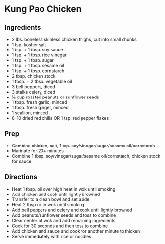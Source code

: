 # Kung Pao Chicken

## Ingredients

- 2 lbs. boneless skinless chicken thighs, cut into small chunks
- 1 tsp. kosher salt
- 1 tsp. + 1 tbsp. soy sauce
- 1 tsp. + 1 tbsp. rice vinegar
- 1 tsp. + 1 tbsp. sugar
- 1 tsp. + 1 tbsp. sesame oil
- 1 tsp. + 1 tbsp. cornstarch
- 2 tbsp. chicken stock
- 1 tbsp. + 2 tbsp. vegetable oil
- 3 bell peppers, diced
- 3 stalks celery, diced
- ½ cup roasted peanuts or sunflower seeds
- 1 tbsp. fresh garlic, minced
- 1 tbsp. fresh ginger, minced
- 1 scallion, minced
- 8-10 dried red chilis OR 1 tsp. red pepper flakes

## Prep

- Combine chicken, salt, 1 tsp. soy/vinegar/sugar/sesame oil/cornstarch
- Marinate for 20+ minutes
- Combine 1 tbsp. soy/vinegar/sugar/sesame oil/cornstarch, chicken stock for sauce

## Directions

- Heat 1 tbsp. oil over high heat in wok until smoking
- Add chicken and cook until lightly browned
- Transfer to a clean bowl and set aside
- Heat 2 tbsp oil in wok until smoking
- Add bell peppers and celery and cook until lightly browned
- Add peanuts/sunflower seeds and toss to combine
- Clear center of wok and add remaining ingredients
- Cook for 30 seconds and then toss to combine
- Add chicken and sauce and cook for another minute to thicken
- Serve immediately with rice or noodles
